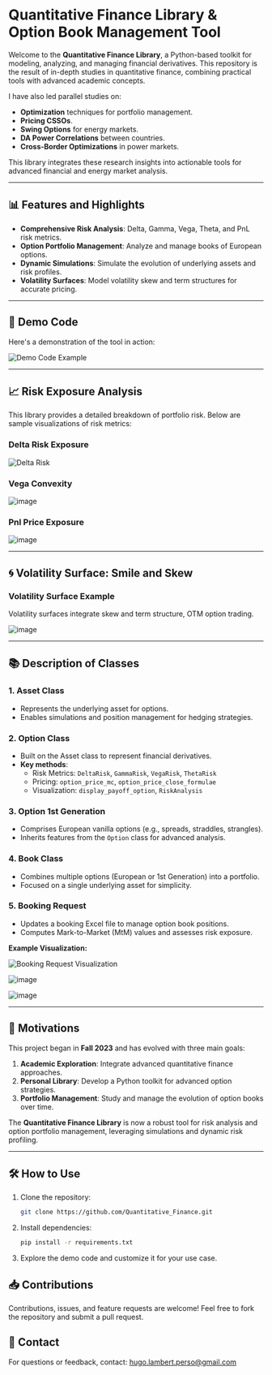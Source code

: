 # Quantitative Finance Library & Option Book Management Tool

Welcome to the **Quantitative Finance Library**, a Python-based toolkit for modeling, analyzing, and managing financial derivatives. This repository is the result of in-depth studies in quantitative finance, combining practical tools with advanced academic concepts.

I have also led parallel studies on:
- **Optimization** techniques for portfolio management.
- **Pricing CSSOs**.
- **Swing Options** for energy markets.
- **DA Power Correlations** between countries.
- **Cross-Border Optimizations** in power markets.

This library integrates these research insights into actionable tools for advanced financial and energy market analysis.

---

## 📊 Features and Highlights

- **Comprehensive Risk Analysis**: Delta, Gamma, Vega, Theta, and PnL risk metrics.
- **Option Portfolio Management**: Analyze and manage books of European options.
- **Dynamic Simulations**: Simulate the evolution of underlying assets and risk profiles.
- **Volatility Surfaces**: Model volatility skew and term structures for accurate pricing.

---

## 🚀 Demo Code

Here's a demonstration of the tool in action:

![Demo Code Example](https://github.com/user-attachments/assets/98d13de1-a7b3-488e-9a02-847eeb43d9bd)

---

## 📈 Risk Exposure Analysis

This library provides a detailed breakdown of portfolio risk. Below are sample visualizations of risk metrics:

### Delta Risk Exposure
![Delta Risk](https://github.com/user-attachments/assets/7cf6c9cc-4741-4951-be15-0e719b4263c9)

### Vega Convexity
![image](https://github.com/user-attachments/assets/02be9ce0-67f1-41ea-8093-e4032d2fda39)

### Pnl Price Exposure

![image](https://github.com/user-attachments/assets/94a13926-a622-41f1-b062-ae56411f80b7)

---

## 🌀 Volatility Surface: Smile and Skew

### Volatility Surface Example
Volatility surfaces integrate skew and term structure, OTM option trading.

![image](https://github.com/user-attachments/assets/379b7880-fb12-4469-96e9-87a55c2d5e6b)

---

## 📚 Description of Classes

### 1. **Asset Class**
- Represents the underlying asset for options.
- Enables simulations and position management for hedging strategies.

### 2. **Option Class**
- Built on the Asset class to represent financial derivatives.
- **Key methods**:
  - Risk Metrics: `DeltaRisk`, `GammaRisk`, `VegaRisk`, `ThetaRisk`
  - Pricing: `option_price_mc`, `option_price_close_formulae`
  - Visualization: `display_payoff_option`, `RiskAnalysis`

### 3. **Option 1st Generation**
- Comprises European vanilla options (e.g., spreads, straddles, strangles).
- Inherits features from the `Option` class for advanced analysis.

### 4. **Book Class**
- Combines multiple options (European or 1st Generation) into a portfolio.
- Focused on a single underlying asset for simplicity.

### 5. **Booking Request**
- Updates a booking Excel file to manage option book positions.
- Computes Mark-to-Market (MtM) values and assesses risk exposure.

**Example Visualization:**

![Booking Request Visualization](https://github.com/user-attachments/assets/d3c5abc5-c9e0-4895-9f6f-3da11c368b95)


![image](https://github.com/user-attachments/assets/b466aacd-d2ba-44cd-b97d-140bcb5f6d19)

![image](https://github.com/user-attachments/assets/b876d322-39fc-418f-8bab-6ae6fce3206f)

---

## 🎯 Motivations

This project began in **Fall 2023** and has evolved with three main goals:
1. **Academic Exploration**: Integrate advanced quantitative finance approaches.
2. **Personal Library**: Develop a Python toolkit for advanced option strategies.
3. **Portfolio Management**: Study and manage the evolution of option books over time.

The **Quantitative Finance Library** is now a robust tool for risk analysis and option portfolio management, leveraging simulations and dynamic risk profiling.

---

## 🛠️ How to Use

1. Clone the repository:
   ```bash
   git clone https://github.com/Quantitative_Finance.git
2. Install dependencies:
   ```bash
   pip install -r requirements.txt
3. Explore the demo code and customize it for your use case.

## 📥 Contributions

Contributions, issues, and feature requests are welcome! Feel free to fork the repository and submit a pull request.

## 📧 Contact

For questions or feedback, contact: hugo.lambert.perso@gmail.com
